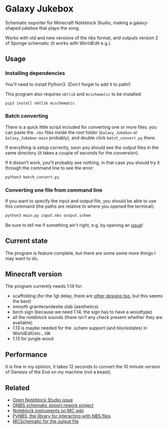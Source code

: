 # Galaxy Jukebox

Schematic exporter for Minecraft Noteblock Studio, making a galaxy-shaped jukebox that plays the song.

Works with old and new versions of the nbs format, and outputs version 2 of Sponge schematic (it works with WorldEdit e.g.).

## Usage

### Installing dependencies

You'll need to install Python3. (Don't forget to add it to path!)

This program also requires `nbtlib` and `mcschematic` to be installed:

```sh
pip3 install nbtlib mcschematic
```

### Batch converting

There is a quick little script included for converting one or more files: you can paste the `.nbs` files inside the root folder (`Galaxy_Jukebox` or `Galaxy_Jukebox-main` probably), and double click `batch_convert.py` there.

If everything is setup correctly, soon you should see the output files in the same directory (it takes a couple of seconds for the conversion).

If it doesn't work, you'll probably see nothing, in that case you should try it through the command line to see the error:

```sh
python3 batch_convert.py
```

### Converting one file from command line

If you want to specify the input and output file, you should be able to use this command (the paths are relative to where you opened the terminal):

```sh
python3 main.py input.nbs output.schem
```

Be sure to tell me if something ain't right, e.g. by opening an [issue](https://github.com/4321ba/Galaxy_Jukebox/issues)!

## Current state

The program is feature complete, but there are some some more things I may want to do.

## Minecraft version

The program currently needs 1.14 for:

- scaffolding (for the 1gt delay, there are [other designs too](https://www.youtube.com/watch?v=O0xOAOM_R0Y), but this seems the best)
- smooth granite/andesite slab (aesthetics)
- birch sign (because we need 1.14, the sign has to have a woodtype)
- all the noteblock sounds (there isn't any check present whether they are available)
- 1.13 is maybe needed for the .schem support (and blockstates) in WorldEdit/etc., idk
- 1.13 for jungle wood

## Performance

It is fine in my opinion, it takes 12 seconds to convert the 10 minute version of Genesis of the End on my machine (not a beast).

## Related

- [Open Noteblock Studio issue](https://github.com/OpenNBS/OpenNoteBlockStudio/issues/310)
- [ONBS schematic export rework project](https://github.com/OpenNBS/OpenNoteBlockStudio/projects/1)
- [Noteblock instruments on MC wiki](https://minecraft.fandom.com/wiki/Note_Block#Instruments)
- [PyNBS, the library for interacting with NBS files](https://github.com/vberlier/pynbs)
- [MCSchematic for the output file](https://github.com/Sloimayyy/mcschematic)
